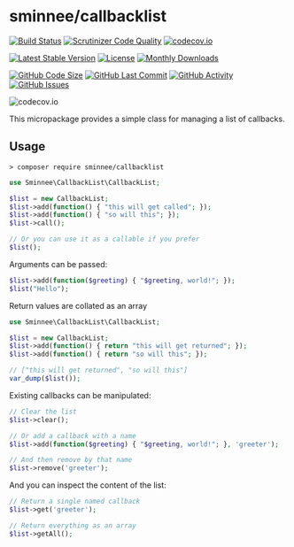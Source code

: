 # sminnee/callbacklist

[![Build Status](https://travis-ci.org/sminnee/callbacklist.svg?branch=master)](https://travis-ci.org/sminnee/callbacklist)
[![Scrutinizer Code Quality](https://scrutinizer-ci.com/g/sminnee/callbacklist/badges/quality-score.png?b=master)](https://scrutinizer-ci.com/g/sminnee/callbacklist/?branch=master)
[![codecov.io](https://codecov.io/github/sminnee/callbacklist/coverage.svg?branch=master)](https://codecov.io/github/sminnee/callbacklist?branch=master)

[![Latest Stable Version](https://poser.pugx.org/sminnee/callbacklist/version)](https://packagist.org/packages/sminnee/callbacklist)
[![License](https://poser.pugx.org/sminnee/callbacklist/license)](https://packagist.org/packages/sminnee/callbacklist)
[![Monthly Downloads](https://poser.pugx.org/sminnee/callbacklist/d/monthly)](https://packagist.org/packages/sminnee/callbacklist)

[![GitHub Code Size](https://img.shields.io/github/languages/code-size/sminnee/callbacklist)](https://github.com/sminnee/callbacklist)
[![GitHub Last Commit](https://img.shields.io/github/last-commit/sminnee/callbacklist)](https://github.com/sminnee/callbacklist)
[![GitHub Activity](https://img.shields.io/github/commit-activity/m/sminnee/callbacklist)](https://github.com/sminnee/callbacklist)
[![GitHub Issues](https://img.shields.io/github/issues/sminnee/callbacklist)](https://github.com/sminnee/callbacklist/issues)

![codecov.io](https://codecov.io/github/sminnee/callbacklist/branch.svg?branch=master)

This micropackage provides a simple class for managing a list of callbacks.

## Usage

```
> composer require sminnee/callbacklist
```

```php
use Sminnee\CallbackList\CallbackList;

$list = new CallbackList;
$list->add(function() { "this will get called"; });
$list->add(function() { "so will this"; });
$list->call();

// Or you can use it as a callable if you prefer
$list();
```

Arguments can be passed:

```php
$list->add(function($greeting) { "$greeting, world!"; });
$list("Hello");
```

Return values are collated as an array

```php
use Sminnee\CallbackList\CallbackList;

$list = new CallbackList;
$list->add(function() { return "this will get returned"; });
$list->add(function() { return "so will this"; });

// ["this will get returned", "so will this"]
var_dump($list());
```

Existing callbacks can be manipulated:

```php
// Clear the list
$list->clear();

// Or add a callback with a name
$list->add(function($greeting) { "$greeting, world!"; }, 'greeter');

// And then remove by that name
$list->remove('greeter');
```

And you can inspect the content of the list:

```php
// Return a single named callback
$list->get('greeter');

// Return everything as an array
$list->getAll();
```
